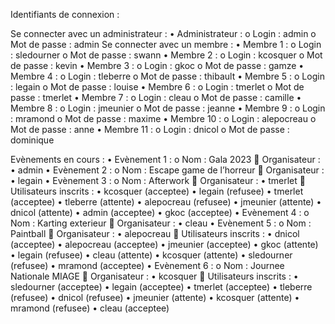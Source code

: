 Identifiants de connexion :

Se connecter avec un administrateur : 
  •	Administrateur :
      o	Login : admin
      o	Mot de passe : admin
Se connecter avec un membre : 
  •	Membre 1 :
      o	Login : sledourner
      o	Mot de passe : swann
  •	Membre 2 : 
      o	Login : kcosquer
      o	Mot de passe : kevin
  •	Membre 3 :
      o	Login : gkoc
      o	Mot de passe : gamze
  •	Membre 4 : 
      o	Login : tleberre
      o	Mot de passe : thibault
  •	Membre 5 :
      o	Login : legain
      o	Mot de passe : louise
  •	Membre 6 : 
      o	Login : tmerlet
      o	Mot de passe : tmerlet
  •	Membre 7 : 
      o	Login : cleau
      o	Mot de passe : camille
  •	Membre 8 : 
      o	Login : jmeunier
      o	Mot de passe : jeanne
  •	Membre 9 : 
      o	Login : mramond
      o	Mot de passe : maxime
  •	Membre 10 : 
      o	Login : alepocreau
      o	Mot de passe : anne
  •	Membre 11 : 
      o	Login : dnicol
      o	Mot de passe : dominique

Evènements en cours :
  •	Evènement 1 : 
      o	Nom : Gala 2023
          	Organisateur : 
              •	admin
  •	Evènement 2 : 
      o	Nom : Escape game de l’horreur
          	Organisateur : 
              •	legain
  •	Evènement 3 : 
      o	Nom : Afterwork
          	Organisateur : 
              •	tmerlet
          	Utilisateurs inscrits :
              •	kcosquer (acceptee)
              •	legain (refusee)
              •	tmerlet (acceptee)
              •	tleberre (attente)
              •	alepocreau (refusee)
              •	jmeunier (attente)
              •	dnicol (attente)
              •	admin (acceptee)
              •	gkoc (acceptee)
  •	Evènement 4 : 
       o	Nom : Karting exterieur
            	Organisateur : 
               •	cleau
  •	Evènement 5 : 
       o	Nom : Paintball
            	Organisateur : 
               •	alepocreau 
            	Utilisateurs inscrits :
               •	dnicol (acceptee)
               •	alepocreau (acceptee)
               •	jmeunier (acceptee)
               •	gkoc (attente)
               •	legain (refusee)
               •	cleau (attente)
               •	kcosquer (attente)
               •	sledourner (refusee)
               •	mramond (acceptee)
  •	Evènement 6 : 
       o	Nom : Journee Nationale MIAGE
            	Organisateur : 
               •	kcosquer
            	Utilisateurs inscrits :
               •	sledourner (acceptee)
               •	legain (acceptee)
               •	tmerlet (acceptee)
               •	tleberre (refusee)
               •	dnicol (refusee)
               •	jmeunier (attente)
               •	kcosquer (attente)
               •	mramond (refusee)
               •	cleau (acceptee)



